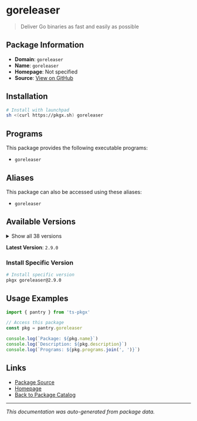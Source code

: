 # goreleaser

> Deliver Go binaries as fast and easily as possible

## Package Information

- **Domain**: `goreleaser`
- **Name**: `goreleaser`
- **Homepage**: Not specified
- **Source**: [View on GitHub](https://github.com/pkgxdev/pantry/tree/main/projects/goreleaser.com/package.yml)

## Installation

```bash
# Install with launchpad
sh <(curl https://pkgx.sh) goreleaser
```

## Programs

This package provides the following executable programs:

- `goreleaser`

## Aliases

This package can also be accessed using these aliases:

- `goreleaser`

## Available Versions

<details>
<summary>Show all 38 versions</summary>

- `2.9.0`, `2.8.2`, `2.8.1`, `2.8.0`, `2.7.0`
- `2.6.1`, `2.6.0`, `2.5.1`, `2.5.0`, `2.4.8`
- `2.4.7`, `2.4.6`, `2.4.5`, `2.4.4`, `2.4.3`
- `2.4.2`, `2.4.1`, `2.4.0`, `2.3.2`, `2.3.1`
- `2.3.0`, `2.2.0`, `2.1.0`, `2.0.1`, `2.0.0`
- `1.26.2`, `1.26.1`, `1.26.0`, `1.25.1`, `1.25.0`
- `1.24.0`, `1.23.0`, `1.22.1`, `1.22.0`, `1.21.2`
- `1.21.1`, `1.21.0`, `1.20.0`

</details>

**Latest Version**: `2.9.0`

### Install Specific Version

```bash
# Install specific version
pkgx goreleaser@2.9.0
```

## Usage Examples

```typescript
import { pantry } from 'ts-pkgx'

// Access this package
const pkg = pantry.goreleaser

console.log(`Package: ${pkg.name}`)
console.log(`Description: ${pkg.description}`)
console.log(`Programs: ${pkg.programs.join(', ')}`)
```

## Links

- [Package Source](https://github.com/pkgxdev/pantry/tree/main/projects/goreleaser.com/package.yml)
- [Homepage](#)
- [Back to Package Catalog](../package-catalog.md)

---

*This documentation was auto-generated from package data.*
